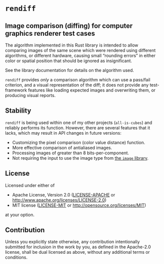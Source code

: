 # `rendiff`

## Image comparison (diffing) for computer graphics renderer test cases

The algorithm implemented in this Rust library is intended to allow comparing images
of the same scene which were rendered using different algorithms, or different
hardware, causing small “rounding errors” in either color or spatial position that should be ignored as insignificant.

See the library documentation for details on the algorithm used.

`rendiff` provides _only_ a comparison algorithm which can use a pass/fail criterion, and a visual representation of the diff; it does not provide any test-framework features like loading expected images and overwriting them, or producing visual reports.

Stability
---------

`rendiff` is being used within one of my other projects (`all-is-cubes`) and reliably performs its function. However, there are several features that it lacks, which may result in API changes in future versions:

* Customizing the pixel comparison (color value distance) function.
* More effective comparison of antialiased images.
* Processing images of greater than 8 bits-per-component.
* Not requiring the input to use the image type from [the `image` library](https://docs.rs/image/latest/image/).

License
-------

Licensed under either of

 * Apache License, Version 2.0
   ([LICENSE-APACHE](LICENSE-APACHE) or http://www.apache.org/licenses/LICENSE-2.0)
 * MIT license
   ([LICENSE-MIT](LICENSE-MIT) or http://opensource.org/licenses/MIT)

at your option.

Contribution
------------

Unless you explicitly state otherwise, any contribution intentionally submitted
for inclusion in the work by you, as defined in the Apache-2.0 license, shall be
dual licensed as above, without any additional terms or conditions.